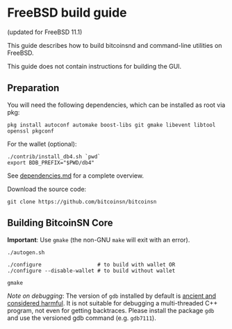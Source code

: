 FreeBSD build guide
======================
(updated for FreeBSD 11.1)

This guide describes how to build bitcoinsnd and command-line utilities on FreeBSD.

This guide does not contain instructions for building the GUI.

## Preparation

You will need the following dependencies, which can be installed as root via pkg:

```
pkg install autoconf automake boost-libs git gmake libevent libtool openssl pkgconf
```

For the wallet (optional):
```
./contrib/install_db4.sh `pwd`
export BDB_PREFIX="$PWD/db4"
```

See [dependencies.md](dependencies.md) for a complete overview.

Download the source code:
```
git clone https://github.com/bitcoinsn/bitcoinsn
```

## Building BitcoinSN Core

**Important**: Use `gmake` (the non-GNU `make` will exit with an error).

```
./autogen.sh

./configure                  # to build with wallet OR
./configure --disable-wallet # to build without wallet

gmake
```

*Note on debugging*: The version of `gdb` installed by default is [ancient and considered harmful](https://wiki.freebsd.org/GdbRetirement).
It is not suitable for debugging a multi-threaded C++ program, not even for getting backtraces. Please install the package `gdb` and
use the versioned gdb command (e.g. `gdb7111`).

